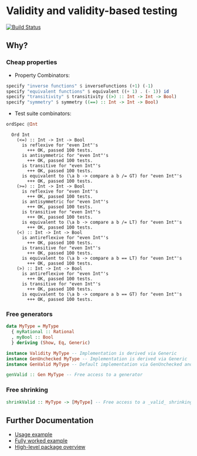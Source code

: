 # Validity and validity-based testing

[![Build Status](https://travis-ci.org/NorfairKing/validity.svg?branch=master)](https://travis-ci.org/NorfairKing/validity)

## Why?

### Cheap properties

- Property Combinators:

``` haskell
specify "inverse functions" $ inverseFunctions (+1) (-1)
specify "equivalent functions" $ equivalent ((+ 1) . (- 1)) id
specify "transitivity" $ transitivity ((>) :: Int -> Int -> Bool)
specify "symmetry" $ symmetry ((==) :: Int -> Int -> Bool)
```

- Test suite combinators:

``` haskell
ordSpec @Int
```

```
  Ord Int
    (<=) :: Int -> Int -> Bool
      is reflexive for "even Int"'s
        +++ OK, passed 100 tests.
      is antisymmetric for "even Int"'s
        +++ OK, passed 100 tests.
      is transitive for "even Int"'s
        +++ OK, passed 100 tests.
      is equivalent to (\a b -> compare a b /= GT) for "even Int"'s
        +++ OK, passed 100 tests.
    (>=) :: Int -> Int -> Bool
      is reflexive for "even Int"'s
        +++ OK, passed 100 tests.
      is antisymmetric for "even Int"'s
        +++ OK, passed 100 tests.
      is transitive for "even Int"'s
        +++ OK, passed 100 tests.
      is equivalent to (\a b -> compare a b /= LT) for "even Int"'s
        +++ OK, passed 100 tests.
    (<) :: Int -> Int -> Bool
      is antireflexive for "even Int"'s
        +++ OK, passed 100 tests.
      is transitive for "even Int"'s
        +++ OK, passed 100 tests.
      is equivalent to (\a b -> compare a b == LT) for "even Int"'s
        +++ OK, passed 100 tests.
    (>) :: Int -> Int -> Bool
      is antireflexive for "even Int"'s
        +++ OK, passed 100 tests.
      is transitive for "even Int"'s
        +++ OK, passed 100 tests.
      is equivalent to (\a b -> compare a b == GT) for "even Int"'s
        +++ OK, passed 100 tests.
```

### Free generators

``` haskell
data MyType = MyType
  { myRational :: Rational
  , myBool :: Bool
  } deriving (Show, Eq, Generic)

instance Validity MyType -- Implementation is derived via Generic
instance GenUnchecked MyType -- Implementation is derived via Generic
instance GenValid MyType -- Default implementation via GenUnchecked and Validity
```

``` haskell
genValid :: Gen MyType -- Free access to a generator
```

### Free shrinking

``` haskell
shrinkValid :: MyType -> [MyType] -- Free access to a _valid_ shrinking function
```

## Further Documentation

- [Usage example](docs/USAGE_EXAMPLE.md)
- [Fully worked example](docs/FULLY_WORKED_EXAMPLE.md)
- [High-level package overview](docs/PACKAGE_OVERVIEW.md)
